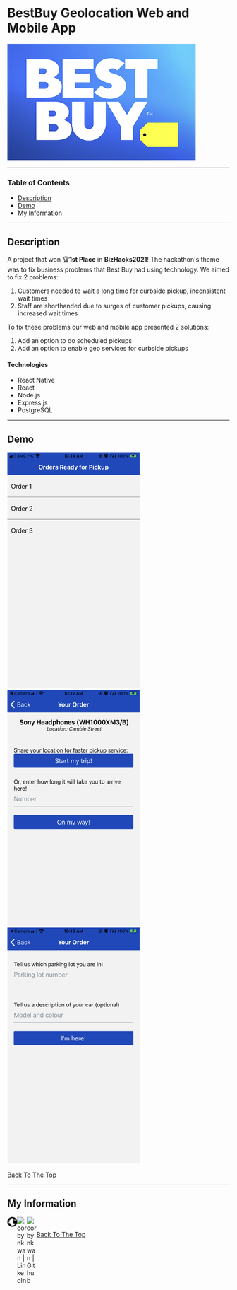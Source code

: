 # BestBuy Geolocation Web and Mobile App

![Project Image](.\mobile_frontend\assets\bestbuylogo.png)

---

### Table of Contents

- [Description](#description)
- [Demo](#Demo)
- [My Information](#My-Information)

---

## Description

A project that won 🏆**1st Place** in **BizHacks2021**! The hackathon's theme was to fix business problems that Best Buy had using technology. We aimed to fix 2 problems: 

1. Customers needed to wait a long time for curbside pickup, inconsistent wait times
2. Staff are shorthanded due to surges of customer pickups, causing increased wait times

To fix these problems our web and mobile app presented 2 solutions: 
1. Add an option to do scheduled pickups
2. Add an option to enable geo services for curbside pickups

#### Technologies

- React Native
- React
- Node.js
- Express.js
- PostgreSQL


---
## Demo
<img src="mobile_frontend\assets\app1.png" alt="drawing" width="300"/> <img src="mobile_frontend\assets\app2.png" alt="drawing" width="300"/><img src="mobile_frontend\assets\app3.png" alt="drawing" width="300"/>



[Back To The Top](#BestBuy-Geolocation-Web-and-Mobile-App)

---





## My Information

[<img align="left" alt="corbynkwan" width="22px" src="https://raw.githubusercontent.com/iconic/open-iconic/master/svg/globe.svg" />](https://www.corbynkwan.com) 
[<img align="left" alt="corbynkwan | LinkedIn" width="22px" src="https://cdn.jsdelivr.net/npm/simple-icons@v3/icons/linkedin.svg" />](https://www.linkedin.com/in/corbyn-kwan)
 [<img align="left" alt="corbynkwan | Github" width="22px" src="https://cdn.jsdelivr.net/npm/simple-icons@v3/icons/github.svg" />](https://github.com/corbynkwan)




<br>

[Back To The Top](#BestBuy-Geolocation-Web-and-Mobile-App)
